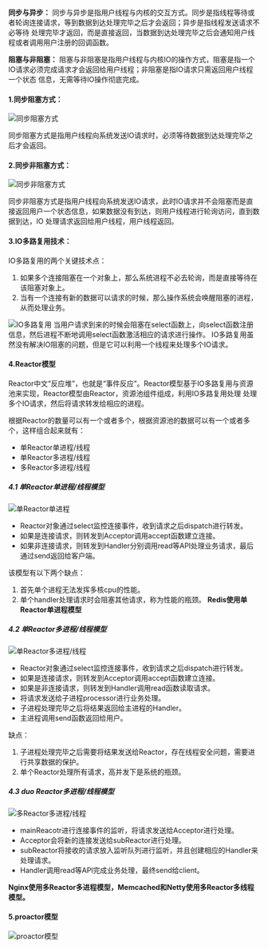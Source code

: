 **同步与异步：** 同步与异步是指用户线程与内核的交互方式。同步是指线程等待或者轮询连接请求，等到数据到达处理完毕之后才会返回；异步是指线程发送请求不必等待
处理完毕才返回，而是直接返回，当数据到达处理完毕之后会通知用户线程或者调用用户注册的回调函数。

**阻塞与非阻塞：** 阻塞与非阻塞是指用户线程与内核IO的操作方式，阻塞是指一个IO请求必须完成请求才会返回给用户线程；非阻塞是指IO请求只需返回用户线程一个状态
信息，无需等待IO操作彻底完成。

#### 1.同步阻塞方式：

![同步阻塞方式](http://images.cnitblog.com/blog/405877/201411/142330286789443.png)

同步阻塞方式是指用户线程向系统发送IO请求时，必须等待数据到达处理完毕之后才会返回。

#### 2.同步非阻塞方式：

![同步非阻塞方式](http://images.cnitblog.com/blog/405877/201411/142332004602984.png)

同步非阻塞方式是指用户线程向系统发送IO请求，此时IO请求并不会阻塞而是直接返回用户一个状态信息，如果数据没有到达，则用户线程进行轮询访问，直到数据到达，IO
处理请求返回给用户线程，用户线程返回。

#### 3.IO多路复用技术：

IO多路复用的两个关键技术点：
1. 如果多个连接阻塞在一个对象上，那么系统进程不必去轮询，而是直接等待在该阻塞对象上。
2. 当有一个连接有新的数据可以请求的时候，那么操作系统会唤醒阻塞的进程，从而处理业务。

![IO多路复用](http://images.cnitblog.com/blog/405877/201411/142332187256396.png)
当用户请求到来的时候会阻塞在select函数上，向select函数注册信息，然后进程不断地调用select函数激活相应的请求进行操作。
IO多路复用虽然没有解决IO阻塞的问题，但是它可以利用一个线程来处理多个IO请求。

#### 4.Reactor模型
Reactor中文“反应堆”，也就是“事件反应”。Reactor模型基于IO多路复用与资源池来实现，Reactor模型由Reactor，资源池组件组成，利用IO多路复用处理
处理多个IO请求，然后将请求转发给相应的进程。

根据Reactor的数量可以有一个或者多个，根据资源池的数据可以有一个或者多个，这样组合起来就有：
- 单Reactor单进程/线程
- 单Reactor多进程/线程
- 多Reactor多进程/线程

##### 4.1 单Reactor单进程/线程模型
![单Reactor单进程](https://github.com/ljcan/Review/blob/master/Java/pictures/%E5%8D%95Reactor%E5%8D%95%E8%BF%9B%E7%A8%8B%E6%A8%A1%E5%9E%8B.png)

- Reactor对象通过select监控连接事件，收到请求之后dispatch进行转发。
- 如果是连接请求，则转发到Acceptor调用accept函数建立连接。
- 如果非连接请求，则转发到Handler分别调用read等API处理业务请求，最后通过send返回给客户端。

该模型有以下两个缺点：
1. 首先单个进程无法发挥多核cpu的性能。
2. 单个handler处理请求时会阻塞其他请求，称为性能的瓶颈。
**Redis使用单Reactor单进程模型**

##### 4.2 单Reactor多进程/线程模型
![单Reactor多进程/线程](https://github.com/ljcan/Review/blob/master/Java/pictures/%E5%8D%95Reactor%E5%A4%9A%E8%BF%9B%E7%A8%8B%E6%A8%A1%E5%9E%8B.png)

- Reactor对象通过select监控连接事件，收到请求之后dispatch进行转发。
- 如果是连接请求，则转发到Acceptor调用accept函数建立连接。
- 如果是非连接请求，则转发到Handler调用read函数读取请求。
- 将请求发送给子进程processor进行业务处理。
- 子进程处理完毕之后将结果返回给主进程的Handler。
- 主进程调用send函数返回给用户。

缺点：
1. 子进程处理完毕之后需要将结果发送给Reactor，存在线程安全问题，需要进行共享数据的保护。
2. 单个Reactor处理所有请求，高并发下是系统的瓶颈。

##### 4.3 duo Reactor多进程/线程模型
![多Reactor多进程/线程](https://github.com/ljcan/Review/blob/master/Java/pictures/%E5%A4%9AReactor%E5%A4%9A%E8%BF%9B%E7%A8%8B%E6%A8%A1%E5%9E%8B.png)

- mainReacotr进行连接事件的监听，将请求发送给Acceptor进行处理。
- Acceptor会将新的连接发送给subReactor进行处理。
- subReactor将接收的请求放入监听队列进行监听，并且创建相应的Handler来处理请求。
- Handler调用read等API完成业务处理，最终send给client。

**Nginx使用多Reactor多进程模型，Memcached和Netty使用多Reactor多线程模型。**

#### 5.proactor模型
![proactor模型](https://github.com/ljcan/Review/blob/master/Java/pictures/proactor%E6%A8%A1%E5%9E%8B.png)




